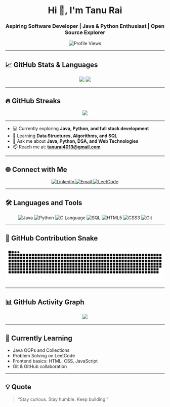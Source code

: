 <h1 align="center">Hi 👋, I'm Tanu Rai</h1>
<h3 align="center">Aspiring Software Developer | Java & Python Enthusiast | Open Source Explorer</h3>

<p align="center">
  <img src="https://komarev.com/ghpvc/?username=tanurai4013&label=Profile%20views&color=0e75b6&style=flat" alt="Profile Views" />
</p>

---

## 📈 GitHub Stats & Languages

<p align="center">
  <img src="https://github-readme-stats.vercel.app/api?username=tanurai4013&show_icons=true&theme=github_dark" width="420" />
  <img src="https://github-readme-stats.vercel.app/api/top-langs/?username=tanurai4013&layout=compact&theme=github_dark" width="380" />
</p>

---


## 🔥 GitHub Streaks

<p align="center">
  <img src="https://github-readme-streak-stats.herokuapp.com/?user=tanurai4013&theme=github-dark-blue" width="600" />
</p>

---

- 💻 Currently exploring **Java, Python, and full stack development**
- 🌱 Learning **Data Structures, Algorithms, and SQL**
- 💬 Ask me about **Java, Python, DSA, and Web Technologies**
- 📫 Reach me at: **tanurai4013@gmail.com**

---

## 🌐 Connect with Me

<p align="center">
  <a href="https://www.linkedin.com/in/tanu-rai-2234a6229/" target="_blank">
    <img height="40" src="https://img.shields.io/badge/LinkedIn-0A66C2?style=for-the-badge&logo=linkedin&logoColor=white" title="LinkedIn" />
  </a>
  <a href="mailto:tanurai4013@gmail.com">
    <img height="40" src="https://img.shields.io/badge/Gmail-EA4335?style=for-the-badge&logo=gmail&logoColor=white" title="Email" />
  </a>
  <a href="https://leetcode.com/u/123Tanu-Rai/" target="_blank">
    <img height="40" src="https://img.shields.io/badge/LeetCode-FFA116?style=for-the-badge&logo=leetcode&logoColor=black" title="LeetCode" />
  </a>
</p>

---

## 🛠️ Languages and Tools

<p align="center">
  <img height="40" src="https://img.shields.io/badge/Java-ED8B00?style=for-the-badge&logo=java&logoColor=white" title="Java" />
  <img height="40" src="https://img.shields.io/badge/Python-3776AB?style=for-the-badge&logo=python&logoColor=white" title="Python" />
  <img height="40" src="https://img.shields.io/badge/C-00599C?style=for-the-badge&logo=c&logoColor=white" title="C Language" />
  <img height="40" src="https://img.shields.io/badge/SQL-4479A1?style=for-the-badge&logo=mysql&logoColor=white" title="SQL" />
  <img height="40" src="https://img.shields.io/badge/HTML5-E34F26?style=for-the-badge&logo=html5&logoColor=white" title="HTML5" />
  <img height="40" src="https://img.shields.io/badge/CSS3-1572B6?style=for-the-badge&logo=css3&logoColor=white" title="CSS3" />
  <img height="40" src="https://img.shields.io/badge/Git-F05032?style=for-the-badge&logo=git&logoColor=white" title="Git" />
</p>

---
## 🐍 GitHub Contribution Snake



<!-- Snake -->
<div align="center">
  
  ![snake gif](https://github.com/Shivi7757/Shivi7757/blob/output/github-snake-dark.svg)
</div>

---

## 📊 GitHub Activity Graph

<p align="center">
  <img src="https://github-readme-activity-graph.vercel.app/graph?username=tanurai4013&theme=github-compact" width="800" />
</p>

---

## 🎯 Currently Learning

- Java OOPs and Collections
- Problem Solving on LeetCode
- Frontend basics: HTML, CSS, JavaScript
- Git & GitHub collaboration

---

## 💡 Quote

> “Stay curious. Stay humble. Keep building.”
